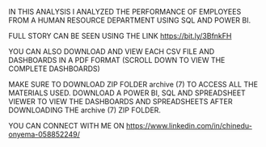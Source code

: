 IN THIS ANALYSIS I ANALYZED THE PERFORMANCE OF EMPLOYEES FROM A HUMAN RESOURCE DEPARTMENT USING SQL AND POWER BI.

FULL STORY CAN BE SEEN USING THE LINK https://bit.ly/3BfnkFH

YOU CAN ALSO DOWNLOAD AND VIEW EACH CSV FILE AND DASHBOARDS IN A PDF FORMAT (SCROLL DOWN TO VIEW THE COMPLETE DASHBOARDS)

MAKE SURE TO DOWNLOAD ZIP FOLDER archive (7) TO ACCESS ALL THE MATERIALS USED. DOWNLOAD A POWER BI, SQL AND SPREADSHEET VIEWER TO VIEW THE DASHBOARDS AND SPREADSHEETS AFTER DOWNLOADING THE archive (7) ZIP FOLDER.


YOU CAN CONNECT WITH ME ON https://www.linkedin.com/in/chinedu-onyema-058852249/
